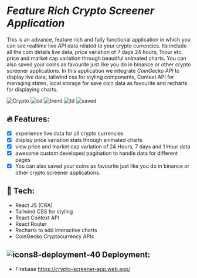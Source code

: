# **_Feature Rich Crypto Screener Application_**

This is an advance, feature rich and fully functional application in which you can see realtime live API data related to your crypto currencies. Its include all the coin details live data, price variation of 7 days 24 hours, 1hour etc. price and market cap variation through beautiful animated charts. You can also saved your coins as favourite just like you do in binance or other crypto screener applications.
In this application we integrate _CoinGecko API_ to display live data, tailwind css for styling components, Context API for managing states, local storage for save coin data as favourite and recharts for displaying charts.

![Crypto](https://user-images.githubusercontent.com/66128446/199439555-0a439057-7ec5-4fd5-b439-dd70dfc43b56.png)
![cd](https://user-images.githubusercontent.com/66128446/199441448-a4d9006a-1617-4ead-a3ef-cc329d098bd0.PNG)
![trend](https://user-images.githubusercontent.com/66128446/199439600-d927e621-93b3-4813-8fad-d7ecee440b1d.png)
![td](https://user-images.githubusercontent.com/66128446/199441486-5be854d2-ce6b-4e0f-9c63-70f913355128.PNG)
![saved](https://user-images.githubusercontent.com/66128446/199439643-0cb5475b-d9d9-4fc9-82c4-21b72d63b701.png)


## 🔥 Features:

- [x] experience live data for all crypto currencies
- [x] display price variation stats through animated charts
- [x] view price and market cap variation of 24 Hours, 7 days and 1 Hour data
- [x] awesome custom developed pagination to handle data for different pages
- [x] You can also saved your coins as favourite just like you do in binance or other crypto screener applications.

## 🚀 Tech:

- React JS (CRA)
- Tailwind CSS for styling
- React Context API
- React Router
- Recharts to add interactive charts
- CoinGecko Cryptocurrency APIs

## ![icons8-deployment-40](https://user-images.githubusercontent.com/66128446/158442096-8ff90d02-ae07-4254-b10d-cf2109c05339.png) Deployment:

- Firebase
 https://crypto-screener-app.web.app/
 
